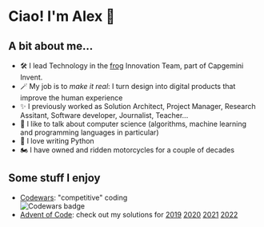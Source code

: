 # Ciao! I'm Alex 👋

## A bit about me...
- 🛠️ I lead Technology in the [frog](https://www.frog.co) Innovation Team, part of Capgemini Invent.
- 🪄 My job is to _make it real_: I turn design into digital products that improve the human experience
- ✨ I previously worked as Solution Architect, Project Manager, Research Assitant, Software developer, Journalist, Teacher...
- 💬 I like to talk about computer science (algorithms, machine learning and programming languages in particular)
- 🐍 I love writing Python
- 🏍️ I have owned and ridden motorcycles for a couple of decades
  
## Some stuff I enjoy
- [Codewars](https://www.codewars.com/users/alexc19): "competitive" coding \
  ![Codewars badge](https://www.codewars.com/users/alexc19/badges/micro)
- [Advent of Code](https://adventofcode.com/): check out my solutions for
  [2019](https://github.com/aconconi/advent-of-code-2019)
  [2020](https://github.com/aconconi/advent-of-code-2020)
  [2021](https://github.com/aconconi/advent-of-code-2021)
  [2022](https://github.com/aconconi/advent-of-code-2022)

